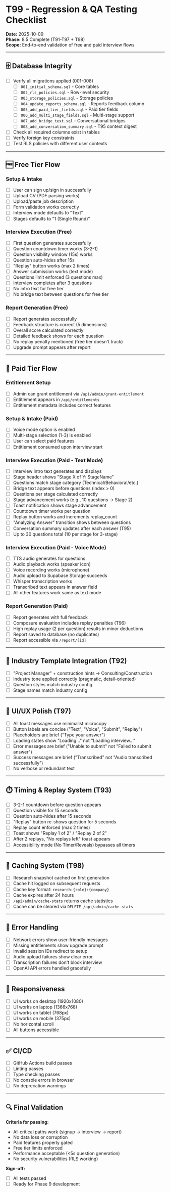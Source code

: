 # T99 - Regression & QA Testing Checklist

**Date:** 2025-10-09  
**Phase:** 8.5 Complete (T91-T97 + T98)  
**Scope:** End-to-end validation of free and paid interview flows

---

## 🗄️ Database Integrity

- [ ] Verify all migrations applied (001-008)
  - [ ] `001_initial_schema.sql` - Core tables
  - [ ] `002_rls_policies.sql` - Row-level security
  - [ ] `003_storage_policies.sql` - Storage policies
  - [ ] `004_update_reports_schema.sql` - Reports feedback column
  - [ ] `005_add_paid_tier_fields.sql` - Paid tier fields
  - [ ] `006_add_multi_stage_fields.sql` - Multi-stage support
  - [ ] `007_add_bridge_text.sql` - Conversational bridges
  - [ ] `008_add_conversation_summary.sql` - T95 context digest
- [ ] Check all required columns exist in tables
- [ ] Verify foreign key constraints
- [ ] Test RLS policies with different user contexts

---

## 🆓 Free Tier Flow

### Setup & Intake

- [ ] User can sign up/sign in successfully
- [ ] Upload CV (PDF parsing works)
- [ ] Upload/paste job description
- [ ] Form validation works correctly
- [ ] Interview mode defaults to "Text"
- [ ] Stages defaults to "1 (Single Round)"

### Interview Execution (Free)

- [ ] First question generates successfully
- [ ] Question countdown timer works (3-2-1)
- [ ] Question visibility window (15s) works
- [ ] Question auto-hides after 15s
- [ ] "Replay" button works (max 2 times)
- [ ] Answer submission works (text mode)
- [ ] Questions limit enforced (3 questions max)
- [ ] Interview completes after 3 questions
- [ ] No intro text for free tier
- [ ] No bridge text between questions for free tier

### Report Generation (Free)

- [ ] Report generates successfully
- [ ] Feedback structure is correct (5 dimensions)
- [ ] Overall score calculated correctly
- [ ] Detailed feedback shows for each question
- [ ] No replay penalty mentioned (free tier doesn't track)
- [ ] Upgrade prompt appears after report

---

## 💎 Paid Tier Flow

### Entitlement Setup

- [ ] Admin can grant entitlement via `/api/admin/grant-entitlement`
- [ ] Entitlement appears in `/api/entitlements`
- [ ] Entitlement metadata includes correct features

### Setup & Intake (Paid)

- [ ] Voice mode option is enabled
- [ ] Multi-stage selection (1-3) is enabled
- [ ] User can select paid features
- [ ] Entitlement consumed upon interview start

### Interview Execution (Paid - Text Mode)

- [ ] Interview intro text generates and displays
- [ ] Stage header shows "Stage X of Y: StageName"
- [ ] Questions match stage category (Technical/Behavioral/etc.)
- [ ] Bridge text appears before questions (index > 0)
- [ ] Questions per stage calculated correctly
- [ ] Stage advancement works (e.g., 10 questions -> Stage 2)
- [ ] Toast notification shows stage advancement
- [ ] Countdown timer works per question
- [ ] Replay button works and increments replay_count
- [ ] "Analyzing Answer" transition shows between questions
- [ ] Conversation summary updates after each answer (T95)
- [ ] Up to 30 questions total (10 per stage for 3-stage)

### Interview Execution (Paid - Voice Mode)

- [ ] TTS audio generates for questions
- [ ] Audio playback works (speaker icon)
- [ ] Voice recording works (microphone)
- [ ] Audio upload to Supabase Storage succeeds
- [ ] Whisper transcription works
- [ ] Transcribed text appears in answer field
- [ ] All other features work same as text mode

### Report Generation (Paid)

- [ ] Report generates with full feedback
- [ ] Composure evaluation includes replay penalties (T96)
- [ ] High replay usage (2 per question) results in minor deductions
- [ ] Report saved to database (no duplicates)
- [ ] Report accessible via `/report/[id]`

---

## 🧪 Industry Template Integration (T92)

- [ ] "Project Manager" + construction hints → Consulting/Construction
- [ ] Industry tone applied correctly (pragmatic, detail-oriented)
- [ ] Question styles match industry config
- [ ] Stage names match industry config

---

## 🎨 UI/UX Polish (T97)

- [ ] All toast messages use minimalist microcopy
- [ ] Button labels are concise ("Text", "Voice", "Submit", "Replay")
- [ ] Placeholders are brief ("Type your answer")
- [ ] Loading states show "Loading..." not "Loading interview..."
- [ ] Error messages are brief ("Unable to submit" not "Failed to submit answer")
- [ ] Success messages are brief ("Transcribed" not "Audio transcribed successfully")
- [ ] No verbose or redundant text

---

## ⏱️ Timing & Replay System (T93)

- [ ] 3-2-1 countdown before question appears
- [ ] Question visible for 15 seconds
- [ ] Question auto-hides after 15 seconds
- [ ] "Replay" button re-shows question for 5 seconds
- [ ] Replay count enforced (max 2 times)
- [ ] Toast shows "Replay 1 of 2" / "Replay 2 of 2"
- [ ] After 2 replays, "No replays left" toast appears
- [ ] Accessibility mode (No Timer/Reveals) bypasses all timers

---

## 🔄 Caching System (T98)

- [ ] Research snapshot cached on first generation
- [ ] Cache hit logged on subsequent requests
- [ ] Cache key format: `research:{role}:{company}`
- [ ] Cache expires after 24 hours
- [ ] `/api/admin/cache-stats` returns cache statistics
- [ ] Cache can be cleared via `DELETE /api/admin/cache-stats`

---

## 🐛 Error Handling

- [ ] Network errors show user-friendly messages
- [ ] Missing entitlements show upgrade prompt
- [ ] Invalid session IDs redirect to setup
- [ ] Audio upload failures show clear error
- [ ] Transcription failures don't block interview
- [ ] OpenAI API errors handled gracefully

---

## 📱 Responsiveness

- [ ] UI works on desktop (1920x1080)
- [ ] UI works on laptop (1366x768)
- [ ] UI works on tablet (768px)
- [ ] UI works on mobile (375px)
- [ ] No horizontal scroll
- [ ] All buttons accessible

---

## ✅ CI/CD

- [ ] GitHub Actions build passes
- [ ] Linting passes
- [ ] Type checking passes
- [ ] No console errors in browser
- [ ] No deprecation warnings

---

## 🔍 Final Validation

**Criteria for passing:**

- All critical paths work (signup → interview → report)
- No data loss or corruption
- Paid features properly gated
- Free tier limits enforced
- Performance acceptable (<5s question generation)
- No security vulnerabilities (RLS working)

**Sign-off:**

- [ ] All tests passed
- [ ] Ready for Phase 9 development
